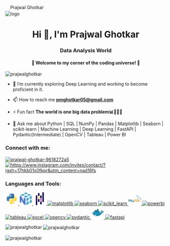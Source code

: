 <marquee direction="right" > Prajwal Ghotkar </marquee>
![logo](https://images.squarespace-cdn.com/content/v1/5eea681ba10cc5139559fcca/99933882-3dea-4096-a207-835d29abc1e6/Humans+vs+AI.png?format=1500w)
<h1 align="center">Hi 👋, I'm Prajwal Ghotkar</h1>
<h3 align="center">Data Analysis World</h3>
<h4 align="center">🌟 Welcome to my corner of the coding universe! 🌟 </h4>
<p align="left"> <img src="https://komarev.com/ghpvc/?username=prajwalghotkar&label=Profile%20views&color=0e75b6&style=flat" alt="prajwalghotkar" /> </p>

- 🌱 I’m currently exploring Deep Learning and working to become proficient in it.

- 📫 How to reach me **pmghotkar05@gmail.com**

- ⚡ Fun fact **The world is one big data problem📊👨🏻‍💻**

- 💬 Ask me about Python | SQL | NumPy | Pandas | Matplotlib | Seaborn | scikit-learn | Machine Learning | Deep Learning | FastAPI | Pydantic(Intermediate) | OpenCV | Tableau | Power BI

<h3 align="left">Connect with me:</h3>
<p align="left">
<a href="https://linkedin.com/in/prajwal-ghotkar-9618272a5" target="blank"><img align="center" src="https://raw.githubusercontent.com/rahuldkjain/github-profile-readme-generator/master/src/images/icons/Social/linked-in-alt.svg" alt="prajwal-ghotkar-9618272a5" height="30" width="40" /></a>
<a href="https://instagram.com/https://www.instagram.com/invites/contact/?igsh=17hkb01x0fkpr&utm_content=nad16fs" target="blank"><img align="center" src="https://raw.githubusercontent.com/rahuldkjain/github-profile-readme-generator/master/src/images/icons/Social/instagram.svg" alt="https://www.instagram.com/invites/contact/?igsh=17hkb01x0fkpr&utm_content=nad16fs" height="30" width="40" /></a>
</p>

<h3 align="left">Languages and Tools:</h3>
<p align="left"> 
  <!-- Python -->
  <a href="https://www.python.org" target="_blank" rel="noreferrer"> 
    <img src="https://raw.githubusercontent.com/devicons/devicon/master/icons/python/python-original.svg" alt="python" width="40" height="40"/> 
  </a> 

  <!-- NumPy -->
  <a href="https://numpy.org/" target="_blank" rel="noreferrer"> 
    <img src="https://raw.githubusercontent.com/devicons/devicon/master/icons/numpy/numpy-original.svg" alt="numpy" width="40" height="40"/> 
  </a> 

  <!-- Pandas -->
  <a href="https://pandas.pydata.org/" target="_blank" rel="noreferrer"> 
    <img src="https://raw.githubusercontent.com/devicons/devicon/master/icons/pandas/pandas-original.svg" alt="pandas" width="40" height="40"/> 
  </a> 

  <!-- Matplotlib -->
  <a href="https://matplotlib.org/" target="_blank" rel="noreferrer"> 
    <img src="https://upload.wikimedia.org/wikipedia/commons/8/84/Matplotlib_icon.svg" alt="matplotlib" width="40" height="40"/> 
  </a> 

  <!-- Seaborn -->
  <a href="https://seaborn.pydata.org/" target="_blank" rel="noreferrer"> 
    <img src="https://seaborn.pydata.org/_images/logo-mark-lightbg.svg" alt="seaborn" width="40" height="40"/> 
  </a> 

  <!-- Scikit-learn -->
  <a href="https://scikit-learn.org/" target="_blank" rel="noreferrer"> 
    <img src="https://upload.wikimedia.org/wikipedia/commons/0/05/Scikit_learn_logo_small.svg" alt="scikit_learn" width="40" height="40"/> 
  </a> 

  <!-- SQL -->
  <a href="https://www.mysql.com/" target="_blank" rel="noreferrer"> 
    <img src="https://raw.githubusercontent.com/devicons/devicon/master/icons/mysql/mysql-original-wordmark.svg" alt="sql" width="40" height="40"/> 
  </a> 

  <!-- Power BI -->
  <a href="https://powerbi.microsoft.com/" target="_blank" rel="noreferrer"> 
    <img src="https://raw.githubusercontent.com/microsoft/PowerBI-Icons/main/SVG/Power-BI.svg" alt="powerbi" width="40" height="40"/> 
  </a> 

  <!-- Tableau -->
<a href="https://www.tableau.com/" target="_blank" rel="noreferrer"> 
  <img src="https://cdn.worldvectorlogo.com/logos/tableau-software.svg" alt="tableau" width="40" height="40"/> 
</a> 

  <!-- Excel -->
  <a href="https://www.microsoft.com/en/microsoft-365/excel" target="_blank" rel="noreferrer"> 
    <img src="https://cdn.worldvectorlogo.com/logos/microsoft-excel-2013.svg" alt="excel" width="40" height="40"/> 
  </a> 


  <!-- OpenCV -->
  <a href="https://opencv.org/" target="_blank" rel="noreferrer"> 
    <img src="https://raw.githubusercontent.com/opencv/opencv/master/doc/opencv-logo2.png" alt="opencv" width="40" height="40"/> 
  </a> 

  <!-- Pydantic -->
  <a href="https://docs.pydantic.dev/" target="_blank" rel="noreferrer"> 
    <img src="https://avatars.githubusercontent.com/u/126759922?s=200&v=4" alt="pydantic" width="40" height="40"/> 
  </a> 

  <!-- Docker -->
  <a href="https://www.docker.com/" target="_blank" rel="noreferrer"> 
    <img src="https://raw.githubusercontent.com/devicons/devicon/master/icons/docker/docker-original.svg" alt="docker" width="40" height="40"/> 
  </a> 

  <!-- FastAPI -->
  <a href="https://fastapi.tiangolo.com/" target="_blank" rel="noreferrer"> 
    <img src="https://fastapi.tiangolo.com/img/logo-margin/logo-teal.png" alt="fastapi" width="40" height="40"/> 
  </a> 
</p>

<p><img align="left" src="https://github-readme-stats.vercel.app/api/top-langs?username=prajwalghotkar&show_icons=true&locale=en&layout=compact" alt="prajwalghotkar" /></p>

<p>&nbsp;<img align="center" src="https://github-readme-stats.vercel.app/api?username=prajwalghotkar&show_icons=true&locale=en" alt="prajwalghotkar" /></p>

<p><img align="center" src="https://github-readme-streak-stats.herokuapp.com/?user=prajwalghotkar&" alt="prajwalghotkar" /></p>

